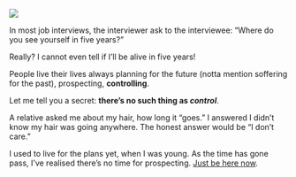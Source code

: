 ![](//cacilhas.info/img/lamp.png)

In most job interviews, the interviewer ask to the interviewee: “Where do you see yourself in five years?”

Really? I cannot even tell if I’ll be alive in five years!

People live their lives always planning for the future (notta mention soffering for the past), prospecting, **controlling**.

Let me tell you a secret: **there’s no such thing as _control_**.

A relative asked me about my hair, how long it “goes.” I answered I didn’t know my hair was going anywhere. The honest answer would be “I don’t care.”

I used to live for the plans yet, when I was young. As the time has gone pass, I’ve realised there’s no time for prospecting. [Just be here now](https://www.youtube.com/watch?v=0kQWAqjFJS0).